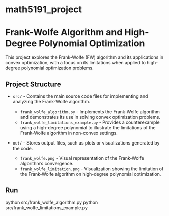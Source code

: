 # math5191_project

# Frank-Wolfe Algorithm and High-Degree Polynomial Optimization

This project explores the Frank-Wolfe (FW) algorithm and its applications in convex optimization, with a focus on its limitations when applied to high-degree polynomial optimization problems.

## Project Structure

- `src/` - Contains the main source code files for implementing and analyzing the Frank-Wolfe algorithm.
  - `frank_wolfe_algorithm.py` - Implements the Frank-Wolfe algorithm and demonstrates its use in solving convex optimization problems.
  - `frank_wolfe_limitations_example.py` - Provides a counterexample using a high-degree polynomial to illustrate the limitations of the Frank-Wolfe algorithm in non-convex settings.
  
- `out/` - Stores output files, such as plots or visualizations generated by the code.
  - `frank_wolfe.png` - Visual representation of the Frank-Wolfe algorithm’s convergence.
  - `frank_wolfe_limitation.png` - Visualization showing the limitation of the Frank-Wolfe algorithm on high-degree polynomial optimization.


## Run

python src/frank_wolfe_algorithm.py
python src/frank_wolfe_limitations_example.py
